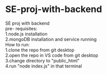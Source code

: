 # SE-proj-with-backend
SE proj with backend<br>
pre- requisites:<br>
1.node.js installation<br>
2.mongoDB installation and service running <br>
How to run:<br>
1.clone the repo from git desktop<br>
2.open the repo in VS code from git desktop<br>
3.change directory to "public_html"<br>
4.run "node index.js" in that terminal<br>
